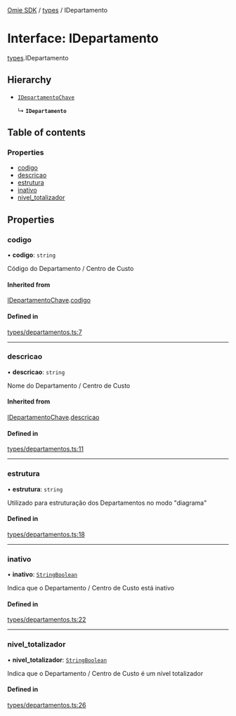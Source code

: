 [Omie SDK](../README.md) / [types](../modules/types.md) / IDepartamento

# Interface: IDepartamento

[types](../modules/types.md).IDepartamento

## Hierarchy

- [`IDepartamentoChave`](types.IDepartamentoChave.md)

  ↳ **`IDepartamento`**

## Table of contents

### Properties

- [codigo](types.IDepartamento.md#codigo)
- [descricao](types.IDepartamento.md#descricao)
- [estrutura](types.IDepartamento.md#estrutura)
- [inativo](types.IDepartamento.md#inativo)
- [nivel\_totalizador](types.IDepartamento.md#nivel_totalizador)

## Properties

### codigo

• **codigo**: `string`

Código do Departamento / Centro de Custo

#### Inherited from

[IDepartamentoChave](types.IDepartamentoChave.md).[codigo](types.IDepartamentoChave.md#codigo)

#### Defined in

[types/departamentos.ts:7](https://github.com/lucas-bogos/omie-sdk/blob/96c014c/src/types/departamentos.ts#L7)

___

### descricao

• **descricao**: `string`

Nome do Departamento / Centro de Custo

#### Inherited from

[IDepartamentoChave](types.IDepartamentoChave.md).[descricao](types.IDepartamentoChave.md#descricao)

#### Defined in

[types/departamentos.ts:11](https://github.com/lucas-bogos/omie-sdk/blob/96c014c/src/types/departamentos.ts#L11)

___

### estrutura

• **estrutura**: `string`

Utilizado para estruturação dos Departamentos no modo "diagrama"

#### Defined in

[types/departamentos.ts:18](https://github.com/lucas-bogos/omie-sdk/blob/96c014c/src/types/departamentos.ts#L18)

___

### inativo

• **inativo**: [`StringBoolean`](../modules/types.md#stringboolean)

Indica que o Departamento / Centro de Custo está inativo

#### Defined in

[types/departamentos.ts:22](https://github.com/lucas-bogos/omie-sdk/blob/96c014c/src/types/departamentos.ts#L22)

___

### nivel\_totalizador

• **nivel\_totalizador**: [`StringBoolean`](../modules/types.md#stringboolean)

Indica que o Departamento / Centro de Custo é um nível totalizador

#### Defined in

[types/departamentos.ts:26](https://github.com/lucas-bogos/omie-sdk/blob/96c014c/src/types/departamentos.ts#L26)
